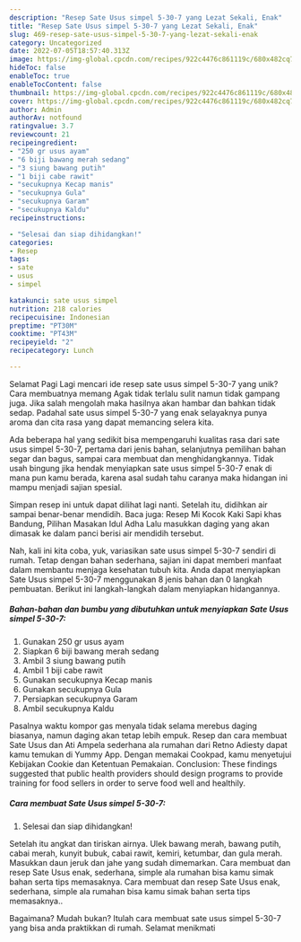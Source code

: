 ```yaml
---
description: "Resep Sate Usus simpel 5-30-7 yang Lezat Sekali, Enak"
title: "Resep Sate Usus simpel 5-30-7 yang Lezat Sekali, Enak"
slug: 469-resep-sate-usus-simpel-5-30-7-yang-lezat-sekali-enak
category: Uncategorized
date: 2022-07-05T18:57:40.313Z
image: https://img-global.cpcdn.com/recipes/922c4476c861119c/680x482cq70/sate-usus-simpel-5-30-7-foto-resep-utama.jpg
hideToc: false
enableToc: true
enableTocContent: false
thumbnail: https://img-global.cpcdn.com/recipes/922c4476c861119c/680x482cq70/sate-usus-simpel-5-30-7-foto-resep-utama.jpg
cover: https://img-global.cpcdn.com/recipes/922c4476c861119c/680x482cq70/sate-usus-simpel-5-30-7-foto-resep-utama.jpg
author: Admin
authorAv: notfound
ratingvalue: 3.7
reviewcount: 21
recipeingredient:
- "250 gr usus ayam"
- "6 biji bawang merah sedang"
- "3 siung bawang putih"
- "1 biji cabe rawit"
- "secukupnya Kecap manis"
- "secukupnya Gula"
- "secukupnya Garam"
- "secukupnya Kaldu"
recipeinstructions:

- "Selesai dan siap dihidangkan!"
categories:
- Resep
tags:
- sate
- usus
- simpel

katakunci: sate usus simpel 
nutrition: 218 calories
recipecuisine: Indonesian
preptime: "PT30M"
cooktime: "PT43M"
recipeyield: "2"
recipecategory: Lunch

---
```



Selamat Pagi Lagi mencari ide resep sate usus simpel 5-30-7 yang unik? Cara membuatnya memang Agak tidak terlalu sulit namun tidak gampang juga. Jika salah mengolah maka hasilnya akan hambar dan bahkan tidak sedap. Padahal sate usus simpel 5-30-7 yang enak selayaknya punya aroma dan cita rasa yang dapat memancing selera kita.


Ada beberapa hal yang sedikit bisa mempengaruhi kualitas rasa dari sate usus simpel 5-30-7, pertama dari jenis bahan, selanjutnya pemilihan bahan segar dan bagus, sampai cara membuat dan menghidangkannya. Tidak usah bingung jika hendak menyiapkan sate usus simpel 5-30-7 enak di mana pun kamu berada, karena asal sudah tahu caranya maka hidangan ini mampu menjadi sajian spesial.

Simpan resep ini untuk dapat dilihat lagi nanti. Setelah itu, didihkan air sampai benar-benar mendidih. Baca juga: Resep Mi Kocok Kaki Sapi khas Bandung, Pilihan Masakan Idul Adha Lalu masukkan daging yang akan dimasak ke dalam panci berisi air mendidih tersebut.


Nah, kali ini kita coba, yuk, variasikan sate usus simpel 5-30-7 sendiri di rumah. Tetap dengan bahan sederhana, sajian ini dapat memberi manfaat dalam membantu menjaga kesehatan tubuh kita. Anda dapat menyiapkan Sate Usus simpel 5-30-7 menggunakan 8 jenis bahan dan 0 langkah pembuatan. Berikut ini langkah-langkah dalam menyiapkan hidangannya.

<!--inarticleads1-->

##### Bahan-bahan dan bumbu yang dibutuhkan untuk menyiapkan Sate Usus simpel 5-30-7:

1. Gunakan 250 gr usus ayam
1. Siapkan 6 biji bawang merah sedang
1. Ambil 3 siung bawang putih
1. Ambil 1 biji cabe rawit
1. Gunakan secukupnya Kecap manis
1. Gunakan secukupnya Gula
1. Persiapkan secukupnya Garam
1. Ambil secukupnya Kaldu


Pasalnya waktu kompor gas menyala tidak selama merebus daging biasanya, namun daging akan tetap lebih empuk. Resep dan cara membuat Sate Usus dan Ati Ampela sederhana ala rumahan dari Retno Adiesty dapat kamu temukan di Yummy App. Dengan memakai Cookpad, kamu menyetujui Kebijakan Cookie dan Ketentuan Pemakaian. Conclusion: These findings suggested that public health providers should design programs to provide training for food sellers in order to serve food well and healthily. 

<!--inarticleads2-->

##### Cara membuat Sate Usus simpel 5-30-7:


1. Selesai dan siap dihidangkan!

Setelah itu angkat dan tiriskan airnya. Ulek bawang merah, bawang putih, cabai merah, kunyit bubuk, cabai rawit, kemiri, ketumbar, dan gula merah. Masukkan daun jeruk dan jahe yang sudah dimemarkan. Cara membuat dan resep Sate Usus enak, sederhana, simple ala rumahan bisa kamu simak bahan serta tips memasaknya. Cara membuat dan resep Sate Usus enak, sederhana, simple ala rumahan bisa kamu simak bahan serta tips memasaknya.. 

Bagaimana? Mudah bukan? Itulah cara membuat sate usus simpel 5-30-7 yang bisa anda praktikkan di rumah. Selamat menikmati
